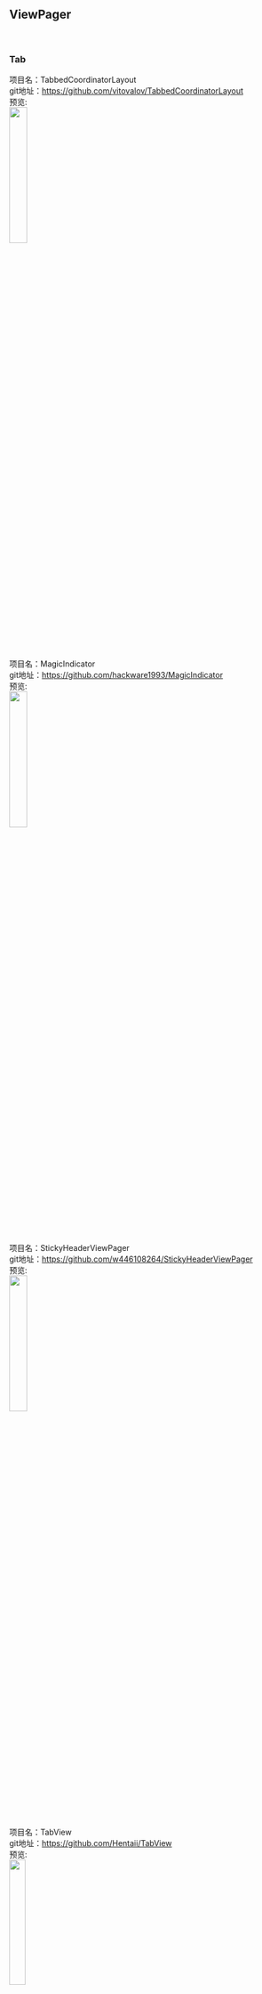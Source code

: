 
## ViewPager
<br>


### Tab<br>






项目名：TabbedCoordinatorLayout<br>
git地址：https://github.com/vitovalov/TabbedCoordinatorLayout<br>
预览:<br>
<img src="https://github.com/vitovalov/TabbedCoordinatorLayout/raw/master/art/demo.gif" width="25%"/><br>

项目名：MagicIndicator<br>
git地址：https://github.com/hackware1993/MagicIndicator<br>
预览:<br>
<img src="https://github.com/hackware1993/MagicIndicator/raw/master/magicindicator.gif" width="25%"/><br>

项目名：StickyHeaderViewPager<br>
git地址：https://github.com/w446108264/StickyHeaderViewPager<br>
预览:<br>
<img src="https://github.com/w446108264/StickyHeaderViewPager/raw/master/output/big.gif" width="25%"/><br>

项目名：TabView<br>
git地址：https://github.com/Hentaii/TabView<br>
预览:<br>
<img src="https://github.com/Hentaii/TabView/raw/master/app/src/main/res/drawable/show.gif?raw=true" width="24%"/>

项目名：NavigationTabStrip<br>
git地址：https://github.com/DevLight-Mobile-Agency/NavigationTabStrip<br>
预览:<br>
<img src="https://camo.githubusercontent.com/7ead597346be3b6ae76d307ae7891d12b766f2ab/68747470733a2f2f64726976652e676f6f676c652e636f6d2f75633f6578706f72743d646f776e6c6f61642669643d304278504f5f55655337775363523346554e5452765331424a654545" width="30%"/>

项目名：Dachshund-Tab-Layout<br>
git地址:https://github.com/Andy671/Dachshund-Tab-Layout<br>
预览:<br>
<img src="https://camo.githubusercontent.com/5b73bc32f5076eb4e9c570d5c62809ed0a589c9e/687474703a2f2f692e67697068792e636f6d2f31565659487754344f466636552e676966" width="30%"/><br>




### 欢迎页/浏览页<br>





项目名：UltraViewPager<br>
git地址：https://github.com/alibaba/UltraViewPager<br>
预览:<br>
<img src="https://github.com/alibaba/UltraViewPager/raw/master/pics/pics3.gif" width="25%"/>

项目名：Material-Onboarding<br>
git地址：https://github.com/Vexigon/Material-Onboarding<br>
预览:<br>
<img src="https://github.com/Vexigon/Material-Onboarding/raw/master/art/onboarding_sample.png" width="33%"/>

项目名：Orientation-ViewPager<br>
git地址：https://github.com/mcshengInworking/Orientation-ViewPager<br>
预览:<br>
<img src="https://camo.githubusercontent.com/efc2379021ee37e67f74aa2882d5ccae6e492fb9/687474703a2f2f692e696d6775722e636f6d2f563153666a374b2e676966" width="25%"/>

项目名：YViewPagerDemo<br>
git地址:https://github.com/youngkaaa/YViewPagerDemo<br>
预览:<br>
<img src="https://github.com/youngkaaa/YViewPagerDemo/raw/master/screens/record.gif" width="25%"/><br>


项目名：pagerbullet<br>
git地址：https://github.com/robohorse/pagerbullet<br>
预览:<br>
<img src="https://github.com/robohorse/pagerbullet/raw/master/images/sample.png" width="30%"/><br>

项目名：android-material-stepper<br>
git地址:https://github.com/stepstone-tech/android-material-stepper<br>
预览:<br>
<img src="https://github.com/stepstone-tech/android-material-stepper/raw/master/gifs/dotted-progress-bar-styled.gif" width="30%"/><br>

项目名：Bitutorial<br>
git地址:https://github.com/Cleveroad/Bitutorial<br>
预览:<br>
<img src="https://github.com/Cleveroad/Bitutorial/raw/master/images/demo.gif" width="30%"/><br>

项目名：ViewPagerIndicator<br>
git地址:https://github.com/LuckyJayce/ViewPagerIndicator<br>
预览:<br>
<img src="https://github.com/LuckyJayce/ViewPagerIndicator/raw/master/raw/1.png" width="30%"/><br>

项目名：Onboarding<br>
git地址:https://github.com/eoinfogarty/Onboarding<br>
预览:<br>
<img src="https://github.com/eoinfogarty/Onboarding/raw/master/graphics/example.gif" width="30%"/><br>

项目名：paper-onboarding-android<br>
git地址：https://github.com/Ramotion/paper-onboarding-android<br>
预览:<br>
<img src="https://github.com/Ramotion/paper-onboarding-android/raw/master/onboarding_preview.gif" width="30%" /><br>

项目名：welcome-android<br>
git地址：https://github.com/stephentuso/welcome-android<br>
预览:<br>
<img src="https://raw.githubusercontent.com/stephentuso/welcome-android/master/media/sample-video.gif" width="25%" /><br>

项目名：TransitionPlayer<br>
git地址：https://github.com/linfaxin/TransitionPlayer<br>
预览:<br>
<img src="https://github.com/linfaxin/TransitionPlayer/raw/master/demo/demo_xiaoma_intro.gif" width="30%"/><br>

项目名：WoWoViewPager<br>
git地址：https://github.com/Nightonke/WoWoViewPager<br>
预览:<br>
<img src="https://github.com/Nightonke/WoWoViewPager/raw/master/Pictures/AppIntroExample.gif" width="25%"/><br>

项目名：SCViewPager<br>
git地址：https://github.com/sacot41/SCViewPager<br>
预览:<br>
<img src="https://github.com/sacot41/SCViewPager/raw/master/example_2.gif?raw=true"/><br>

项目名：AppIntro<br>
git地址：https://github.com/PaoloRotolo/AppIntro<br>
预览:<br>
<img src="https://github.com/PaoloRotolo/AppIntro/raw/master/art/intro.png" width="25%" /><br>

项目名：MaterialIntroTutorial<br>
git地址：https://github.com/riggaroo/MaterialIntroTutorial<br>
预览:<br>
<img src="https://github.com/riggaroo/MaterialIntroTutorial/raw/master/example-usage.gif" width="30%"/><br>


项目名：LiulishuoPreview<br>
git地址：https://github.com/JeasonWong/LiulishuoPreview<br>
预览:<br>
<img src="https://raw.githubusercontent.com/jeasonwong/LiulishuoPreview/master/screenshots/liulishuo.gif" width="25%"/>

项目名：ahoy-onboarding<br>
git地址：https://github.com/codemybrainsout/ahoy-onboarding<br>
预览:<br>
<img src="https://github.com/codemybrainsout/ahoy-onboarding/raw/master/preview/preview.gif" width="30%"/>

项目名：material-intro-screen<br>
git地址：https://github.com/TangoAgency/material-intro-screen<br>
预览:<br>
<img src="https://github.com/TangoAgency/material-intro-screen/raw/master/images/simple_slide.gif" width="30%"/>

项目名：AndroidOnboarder<br>
git地址：https://github.com/chyrta/AndroidOnboarder<br>
预览:<br>
<img src="https://raw.githubusercontent.com/GrenderG/AndroidOnboarder/master/art/demo2.gif" width="30%"/>

项目名：SlidingIntoView<br>
git地址：https://github.com/ihsanbal/SlidingIntoView<br>
预览:<br>
<img src="https://github.com/ihsanbal/SlidingIntoView/raw/master/device-2016-10-12-125715.gif" width="30%"/>

项目名：Vertical-Intro<br>
git地址：https://github.com/armcha/Vertical-Intro<br>
预览:<br>
<img src="https://github.com/armcha/Vertical-Intro/raw/master/screens/gif1.gif" width="30%"/>

项目名：Material-ViewPagerIndicator<br>
git地址：https://github.com/ronaldsmartin/Material-ViewPagerIndicator<br>
预览:<br>
<img src="https://raw.githubusercontent.com/ronaldsmartin/Material-ViewPagerIndicator/assets/screenshots/1.0.0/capture-v1.0.0.gif" width="30%"/>
<br>

### Banner<br>



项目名：PageIndicatorView<br>
git地址：https://github.com/romandanylyk/PageIndicatorView<br>
预览:<br>
<img src="https://github.com/romandanylyk/PageIndicatorView/raw/master/assets/animation_worm.gif?raw=true" width="30%"/>

项目名：MagicViewPager<br>
git地址：https://github.com/hongyangAndroid/MagicViewPager<br>
预览:<br>
<img src="https://github.com/hongyangAndroid/MagicViewPager/raw/master/screenshot/rotate_y.gif" width="30%" /><br>

项目名：InfiniteViewPager<br>
git地址：https://github.com/waylife/InfiniteViewPager<br>
预览:<br>
<img src="https://github.com/waylife/InfiniteViewPager/raw/master/ScreenCapture/preview_s2.gif" width="30%"/>

项目名：banner<br>
git地址:https://github.com/youth5201314/banner<br>
预览:<br>
<img src="https://camo.githubusercontent.com/72e7034bb9f3ed5e4d28c25a94adb22bb9e7cb98/687474703a2f2f6f63656835316b6b752e626b742e636c6f7564646e2e636f6d2f62616e6e65725f6578616d706c65312e706e67" width="30%"/><br>

项目名：Android-ConvenientBanner<br>
git地址：https://github.com/saiwu-bigkoo/Android-ConvenientBanner<br>
预览:<br>
<img src="https://github.com/saiwu-bigkoo/Android-ConvenientBanner/raw/master/preview/convenientbannerdemo.gif" width="30%" /><br>

项目名：CircleIndicator<br>
git地址：https://github.com/ongakuer/CircleIndicator<br>
预览:<br>
<img src="https://github.com/ongakuer/CircleIndicator/raw/master/screenshot.gif" width="30%"/>

项目名：BGABanner-Android<br>
git地址：https://github.com/bingoogolapple/BGABanner-Android<br>
预览:<br>
<img src="https://raw.githubusercontent.com/bingoogolapple/BGABanner-Android/server/screenshots/banner2.gif" width="30%" /><br>

项目名：AutoPlayViewPager<br>
git地址：https://github.com/xyzlf/AutoPlayViewPager<br>
预览:<br>
<img src="https://github.com/xyzlf/AutoPlayViewPager/raw/master/autoplay_view.gif" width="30%"/><br>


### 卡片翻页效果<br>



项目名：Android-InfiniteCards<br>
git地址：https://github.com/BakerJQ/Android-InfiniteCards<br>
预览:<br>
<img src="https://github.com/BakerJQ/Android-InfiniteCards/raw/master/screenshot/sample.gif" width="30%"/><br>

项目名：expanding-collection-android<br>
git地址：https://github.com/Ramotion/expanding-collection-android<br>
预览:<br>
<img src="https://github.com/Ramotion/expanding-collection-android/raw/master/preview.gif" width="30%"/><br>

项目名：CoverFlow<br>
git地址：https://github.com/moondroid/CoverFlow<br>
预览:<br>
<img src="https://github.com/moondroid/CoverFlow/raw/master/art/screenshot.png" width="30%"/><br>

项目名：ExpandingPager<br>
git地址：https://github.com/qs-lll/ExpandingPager<br>
预览:<br>
<img src="https://github.com/qs-lll/ExpandingPager/raw/master/img/ExpandingPager.gif" width="30%"/><br>

项目名：InfiniteCycleViewPager<br>
git地址:https://github.com/Devlight/InfiniteCycleViewPager<br>
预览:<br>
<img src="https://camo.githubusercontent.com/46a0c2773275d5a5acedc76a2b38ac1ec105d47a/68747470733a2f2f64726976652e676f6f676c652e636f6d2f75633f6578706f72743d646f776e6c6f61642669643d304278504f5f556553377753634e6d526d5758417a526d52774e484d" width="30%"/><br>

项目名：TinderStack<br>
git地址:https://github.com/lawloretienne/TinderStack<br>
预览:<br>
<img src="https://github.com/lawloretienne/TinderStack/raw/master/images/TinderStack_Screencast3.gif" width="30%"/><br>



项目名：SlidingBall<br>
git地址：https://github.com/dalong982242260/SlidingBall<br>
预览:<br>
<img src="https://github.com/dalong982242260/SlidingBall/raw/master/img/dalong.gif?raw=true" width="30%"/><br>

项目名：android-swipecards-view<br>
git地址：https://github.com/Arjun-sna/android-swipecards-view<br>
预览:<br>
<img src="https://camo.githubusercontent.com/173222c3edc0a125dfa0bd2d10262011e6f1eacb/68747470733a2f2f7261776769742e636f6d2f41726a756e2d736e612f41726a756e2d736e612e6769746875622e696f2f6d61737465722f7261772f73776970656361726464656d6f2e676966" width="30%"/><br>

项目名：SwipeCardView<br>
git地址：https://github.com/xiepeijie/SwipeCardView<br>
预览:<br>
<img src="https://github.com/xiepeijie/SwipeCardView/raw/master/ezgif.com.gif" width="30%"/><br>

项目名：android-page-transition<br>
git地址：https://github.com/xmuSistone/android-page-transition<br>
预览:<br>
<img src="https://github.com/xmuSistone/android-page-transition/raw/master/gif3.gif" width="30%"/>



项目名：ZoomHeader<br>
git地址：https://github.com/githubwing/ZoomHeader<br>
预览:<br>
<img src="https://github.com/githubwing/ZoomHeader/raw/master/img.gif" width="30%"/>



项目名：ViewPagerCards<br>
git地址：https://github.com/rubensousa/ViewPagerCards<br>
预览:<br>
<img src="https://camo.githubusercontent.com/8c3253122abfc3a84c9b7c2eeb83902c029ea550/68747470733a2f2f727562656e736f7573612e6769746875622e696f2f696d672f7669657770616765725f726573756c742e676966" width="30%"/><br>



### 其他<br>








项目名：StartPageAd<br>
git地址：https://github.com/mrhyh/StartPageAd<br>
预览:<br>
<img src="https://github.com/HaoRuizhi/WelecomePageAD/raw/master/%E5%90%AF%E5%8A%A8%E9%A1%B5%E5%B9%BF%E5%91%8A%E6%8C%89%E9%92%AE%E5%8A%A8%E7%94%BB.gif" width="30%"/><br>



项目名：android-sticky-viewpager<br>
git地址：https://github.com/xmuSistone/android-sticky-viewpager<br>
预览:<br>
<img src="https://github.com/xmuSistone/android-sticky-viewpager/raw/master/gif01.gif" width="30%"/><br>





项目名：Android-ParallaxHeaderViewPager<br>
git地址：https://github.com/kmshack/Android-ParallaxHeaderViewPager<br>
预览:<br>
<img src="https://github.com/kmshack/Android-ParallaxHeaderViewPager/raw/master/screen.png" width="30%"/><br>

项目名：wrapping-viewpager<br>
git地址：https://github.com/iffa/wrapping-viewpager<br>
预览:<br>
<img src="https://camo.githubusercontent.com/c4e619027d5de20a29ded67de75e63a4b392db7d/68747470733a2f2f7468756d62732e6766796361742e636f6d2f5265616c6973746963426c69737366756c4164616d7373746167686f726e6564626565746c652d73697a655f726573747269637465642e676966" width="30%"/><br>




项目名：FlycoBanner_Master<br>
git地址：https://github.com/H07000223/FlycoBanner_Master<br>
预览:<br>
<img src="https://github.com/H07000223/FlycoBanner_Master/raw/master/preview_FlycoBanner.gif" width="30%" /><br>




项目名：ViewPagerTransforms<br>
git地址：https://github.com/ToxicBakery/ViewPagerTransforms<br>
预览:<br>
<img src="https://camo.githubusercontent.com/8dabc7f764609bd8fbe9a7c594251e0e5d20ebdc/687474703a2f2f692e696d6775722e636f6d2f72766845326e732e676966" width="30%" /><br>

项目名：HollyViewPager<br>
git地址：https://github.com/florent37/HollyViewPager<br>
预览:<br>
<img src="https://camo.githubusercontent.com/42b77379300d39233842379c64a8d3bd6f432e38/687474703a2f2f6a2e676966732e636f6d2f765a344439472e676966" width="30%" /><br>




<br>
项目名：ExpandableViewpager<br>
git地址：https://github.com/githubwing/ExpandableViewpager<br>
预览:<br>
<img src="https://github.com/githubwing/ExpandableViewpager/raw/master/img.gif" width="30%"/>


项目名：CardSlide<br>
git地址：https://github.com/DavidWangTM/CardSlide<br>
预览:<br>
![](https://raw.githubusercontent.com/DavidWangTM/CardSlide/master/nice.gif) <br>

